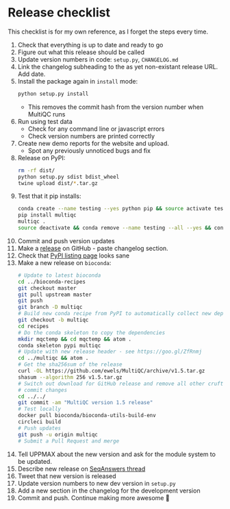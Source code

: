 # Release checklist
This checklist is for my own reference, as I forget the steps every time.

1. Check that everything is up to date and ready to go
2. Figure out what this release should be called
3. Update version numbers in code: `setup.py`, `CHANGELOG.md`
4. Link the changelog subheading to the as yet non-existant release URL. Add date.
5. Install the package again in `install` mode:
    ```bash
    python setup.py install
    ```
    * This removes the commit hash from the version number when MultiQC runs
6. Run using test data
    * Check for any command line or javascript errors
    * Check version numbers are printed correctly
7. Create new demo reports for the website and upload.
    * Spot any previously unnoticed bugs and fix
8. Release on PyPI:
    ```bash
    rm -rf dist/
    python setup.py sdist bdist_wheel
    twine upload dist/*.tar.gz
    ```
9. Test that it pip installs:
    ```bash
    conda create --name testing --yes python pip && source activate testing
    pip install multiqc
    multiqc .
    source deactivate && conda remove --name testing --all --yes && conda clean --all --yes
    ```
10. Commit and push version updates
11. Make a [release](https://github.com/ewels/MultiQC/releases) on GitHub - paste changelog section.
12. Check that [PyPI listing page](https://pypi.python.org/pypi/multiqc/) looks sane
13. Make a new release on `bioconda`:
    ```bash
    # Update to latest bioconda
    cd ../bioconda-recipes
    git checkout master
    git pull upstream master
    git push
    git branch -D multiqc
    # Build new conda recipe from PyPI to automatically collect new dependencies
    git checkout -b multiqc
    cd recipes
    # Do the conda skeleton to copy the dependencies
    mkdir mqctemp && cd mqctemp && atom .
    conda skeleton pypi multiqc
    # Update with new release header - see https://goo.gl/ZfRnmj
    cd ../multiqc && atom .
    # Get the sha256sum of the release
    curl -OL https://github.com/ewels/MultiQC/archive/v1.5.tar.gz
    shasum --algorithm 256 v1.5.tar.gz
    # Switch out download for GitHub release and remove all other cruft
    # commit changes
    cd ../../
    git commit -am "MultiQC version 1.5 release"
    # Test locally
    docker pull bioconda/bioconda-utils-build-env
    circleci build
    # Push updates
    git push -u origin multiqc
    # Submit a Pull Request and merge
    ```
14. Tell UPPMAX about the new version and ask for the module system to be updated.
15. Describe new release on [SeqAnswers thread](http://seqanswers.com/forums/showthread.php?p=195831#post195831)
16. Tweet that new version is released
17. Update version numbers to new dev version in `setup.py`
18. Add a new section in the changelog for the development version
19. Commit and push. Continue making more awesome :metal:
